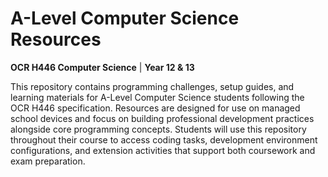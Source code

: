# A-Level Computer Science Resources

**OCR H446 Computer Science** | **Year 12 & 13**

This repository contains programming challenges, setup guides, and learning materials for A-Level Computer Science students following the OCR H446 specification. Resources are designed for use on managed school devices and focus on building professional development practices alongside core programming concepts. Students will use this repository throughout their course to access coding tasks, development environment configurations, and extension activities that support both coursework and exam preparation.